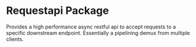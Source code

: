 # Requestapi Package

Provides a high performance async restful api to accept requests to a 
specific downstream endpoint.  Essentially a pipelining demux from multiple 
clients.
